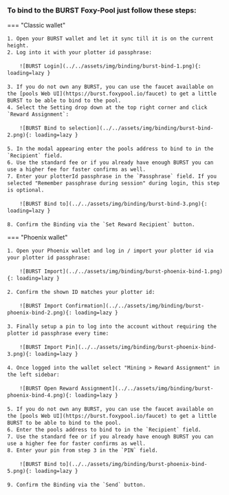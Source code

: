 ### To bind to the BURST Foxy-Pool just follow these steps:

=== "Classic wallet"

    1. Open your BURST wallet and let it sync till it is on the current height.
    2. Log into it with your plotter id passphrase:

        ![BURST Login](../../assets/img/binding/burst-bind-1.png){: loading=lazy }

    3. If you do not own any BURST, you can use the faucet available on the [pools Web UI](https://burst.foxypool.io/faucet) to get a little BURST to be able to bind to the pool.
    4. Select the Setting drop down at the top right corner and click `Reward Assignment`:

        ![BURST Bind to selection](../../assets/img/binding/burst-bind-2.png){: loading=lazy }

    5. In the modal appearing enter the pools address to bind to in the `Recipient` field.
    6. Use the standard fee or if you already have enough BURST you can use a higher fee for faster confirms as well.
    7. Enter your plotterId passphrase in the `Passphrase` field. If you selected "Remember passphrase during session" during login, this step is optional.

        ![BURST Bind to](../../assets/img/binding/burst-bind-3.png){: loading=lazy }

    8. Confirm the Binding via the `Set Reward Recipient` button.

=== "Phoenix wallet"

    1. Open your Phoenix wallet and log in / import your plotter id via your plotter id passphrase:

        ![BURST Import](../../assets/img/binding/burst-phoenix-bind-1.png){: loading=lazy }

    2. Confirm the shown ID matches your plotter id:

        ![BURST Import Confirmation](../../assets/img/binding/burst-phoenix-bind-2.png){: loading=lazy }

    3. Finally setup a pin to log into the account without requiring the plotter id passphrase every time:

        ![BURST Import Pin](../../assets/img/binding/burst-phoenix-bind-3.png){: loading=lazy }

    4. Once logged into the wallet select "Mining > Reward Assignment" in the left sidebar:

        ![BURST Open Reward Assignment](../../assets/img/binding/burst-phoenix-bind-4.png){: loading=lazy }

    5. If you do not own any BURST, you can use the faucet available on the [pools Web UI](https://burst.foxypool.io/faucet) to get a little BURST to be able to bind to the pool.
    6. Enter the pools address to bind to in the `Recipient` field.
    7. Use the standard fee or if you already have enough BURST you can use a higher fee for faster confirms as well.
    8. Enter your pin from step 3 in the `PIN` field.

        ![BURST Bind to](../../assets/img/binding/burst-phoenix-bind-5.png){: loading=lazy }

    9. Confirm the Binding via the `Send` button.

